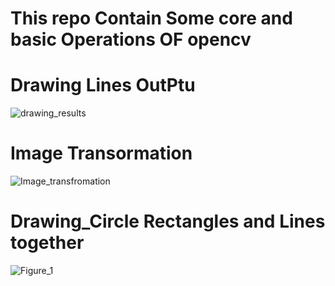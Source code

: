 # This repo Contain Some core and basic Operations OF opencv



# Drawing Lines OutPtu

![drawing_results](https://user-images.githubusercontent.com/98689629/190866255-b7a5efc8-8a88-4655-ac00-086cf9492be6.PNG)

# Image Transormation

![Image_transfromation](https://user-images.githubusercontent.com/98689629/190866259-f714cf77-a4af-4dde-a1ac-ea920640cd86.PNG)


# Drawing_Circle Rectangles and Lines together

![Figure_1](https://user-images.githubusercontent.com/98689629/190866262-16a9c623-1aa0-4b18-9193-776c9122e198.png)
